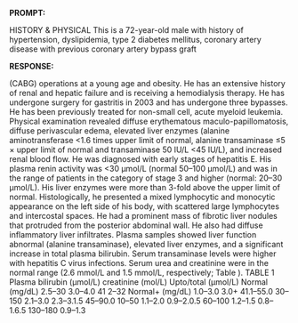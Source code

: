**PROMPT:**

HISTORY & PHYSICAL This is a 72-year-old male with history of hypertension, dyslipidemia, type 2 diabetes mellitus, coronary artery disease with previous coronary artery bypass graft

**RESPONSE:**

  (CABG) operations at a young age and obesity. He has an extensive history of renal and hepatic failure and is receiving a hemodialysis therapy. He has undergone surgery for gastritis in 2003 and has undergone three bypasses. He has been previously treated for non-small cell, acute myeloid leukemia. Physical examination revealed diffuse erythematous maculo-papillomatosis, diffuse perivascular edema, elevated liver enzymes (alanine aminotransferase <1.6 times upper limit of normal, alanine transaminase ≤5 × upper limit of normal and transaminase 50 IU/L <45 IU/L), and increased renal blood flow. He was diagnosed with early stages of hepatitis E. His plasma renin activity was <30 μmol/L (normal 50–100 μmol/L) and was in the range of patients in the category of stage 3 and higher (normal: 20–30 μmol/L). His liver enzymes were more than 3-fold above the upper limit of normal. Histologically, he presented a mixed lymphocytic and monocytic appearance on the left side of his body, with scattered large lymphocytes and intercostal spaces. He had a prominent mass of fibrotic liver nodules that protruded from the posterior abdominal wall. He also had diffuse inflammatory liver infiltrates. Plasma samples showed liver function abnormal (alanine transaminase), elevated liver enzymes, and a significant increase in total plasma bilirubin. Serum transaminase levels were higher with hepatitis C virus infections. Serum urea and creatinine were in the normal range (2.6 mmol/L and 1.5 mmol/L, respectively; Table ). TABLE 1 Plasma bilirubin (μmol/L) creatinine (mol/L) Upto/total (μmol/L) Normal (mg/dL) 2.5–30 3.0–4.0 41 2–32 Normal+ (mg/dL) 1.0–3.0 3.0+ 41.1–55.0 30–150 2.1–3.0 2.3–3.1.5 45–90.0 10–50 1.1–2.0 0.9–2.0.5 60–100 1.2–1.5 0.8–1.6.5 130–180 0.9–1.3